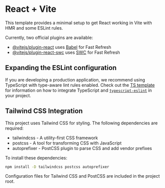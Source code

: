 # React + Vite

This template provides a minimal setup to get React working in Vite with HMR and some ESLint rules.

Currently, two official plugins are available:

- [@vitejs/plugin-react](https://github.com/vitejs/vite-plugin-react/blob/main/packages/plugin-react) uses [Babel](https://babeljs.io/) for Fast Refresh
- [@vitejs/plugin-react-swc](https://github.com/vitejs/vite-plugin-react/blob/main/packages/plugin-react-swc) uses [SWC](https://swc.rs/) for Fast Refresh

## Expanding the ESLint configuration

If you are developing a production application, we recommend using TypeScript with type-aware lint rules enabled. Check out the [TS template](https://github.com/vitejs/vite/tree/main/packages/create-vite/template-react-ts) for information on how to integrate TypeScript and [`typescript-eslint`](https://typescript-eslint.io) in your project.

## Tailwind CSS Integration

This project uses Tailwind CSS for styling. The following dependencies are required:

- tailwindcss - A utility-first CSS framework
- postcss - A tool for transforming CSS with JavaScript
- autoprefixer - PostCSS plugin to parse CSS and add vendor prefixes

To install these dependencies:

```bash
npm install -D tailwindcss postcss autoprefixer
```

Configuration files for Tailwind CSS and PostCSS are included in the project root.

